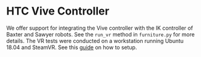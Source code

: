 # HTC Vive Controller
We offer support for integrating the Vive controller with the IK controller of Baxter and Sawyer robots.
See the `run_vr` method in `furniture.py` for more details. The VR tests were conducted on a workstation running Ubuntu 18.04 and SteamVR. See this [guide](https://www.cgl.ucsf.edu/chimera/data/linux-vr-oct2018/linuxvr.html) on how to setup.